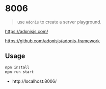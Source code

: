 # 8006
> use `Adonis` to create a server playground.

https://adonisjs.com/

https://github.com/adonisjs/adonis-framework

## Usage

```bash
npm install
npm run start
```

* http://localhost:8006/

